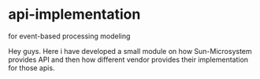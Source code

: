 # api-implementation
for  event-based processing  modeling

Hey guys.
Here i have developed a small module on how Sun-Microsystem provides API and then how different vendor provides their implementation for those apis.
